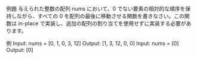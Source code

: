 例題
与えられた整数の配列 nums において、0 でない要素の相対的な順序を保持しながら、すべての 0 を配列の最後に移動させる関数を書きなさい。この関数は in-place で実装し、追加の配列の割り当てを使用せずに実装する必要があります。

例
Input: nums = [0, 1, 0, 3, 12]
Output: [1, 3, 12, 0, 0]
Input: nums = [0]
Output: [0]
